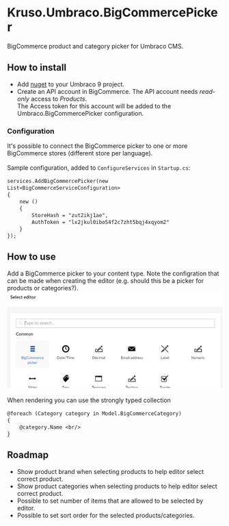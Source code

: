 # Kruso.Umbraco.BigCommercePicker

BigCommerce product and category picker for Umbraco CMS.


## How to install

* Add [nuget](https://www.nuget.org/packages/Kruso.Umbraco.BigCommercePicker/) to your Umbraco 9 project.
* Create an API account in BigCommerce. The API account needs *read-only* access to *Products*. <br>
The Access token for this account will be added to the Umbraco.BigCommercePicker configuration.<br>

### Configuration
It's possible to connect the BigCommerce picker to one or more BigCommerce stores (different store per language).
<br><br>
Sample configuration, added to `ConfigureServices` in `Startup.cs`:
``` 
services.AddBigCommercePicker(new List<BigCommerceServiceConfiguration>
{
    new ()
    {
        StoreHash = "zut2ikj1ae",
        AuthToken = "lx2jkul0ibo54f2c7zht5bqj4xqyom2"
    }
});
 ```       


## How to use
Add a BigCommerce picker to your content type. Note the configration that can be made when creating the editor (e.g. should this be a picker for products or categories?).
<br>
![](Images/SelectPicker.png?raw=true)
<br>
<br>
When rendering you can use the strongly typed collection
```
@foreach (Category category in Model.BigCommerceCategory)
{
    @category.Name <br/>
}
```

## Roadmap
* Show product brand when selecting products to help editor select correct product.
* Show product categories when selecting products to help editor select correct product.
* Possible to set number of items that are allowed to be selected by editor.
* Possible to set sort order for the selected products/categories.
